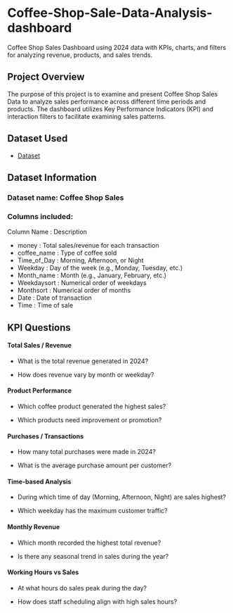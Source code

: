 # Coffee-Shop-Sale-Data-Analysis-dashboard
Coffee Shop Sales Dashboard using 2024 data with KPIs, charts, and filters for analyzing revenue, products, and sales trends.

## Project Overview
The purpose of this project is to examine and present Coffee Shop Sales Data to analyze sales performance across different time periods and products. The dashboard utilizes Key Performance Indicators (KPI) and interaction filters to facilitate examining sales patterns.

## Dataset Used
- <a href="https://github.com/swetha0121/Coffee-Shop-Sale-Data-Analysis-dashboard/blob/main/Coffe_sales.xlsx">Dataset</a>

## Dataset Information

### Dataset name: Coffee Shop Sales
### Columns included:

Column Name      :           	Description
- money          :     Total sales/revenue for each transaction
- coffee_name    :    	Type of coffee sold
- Time_of_Day    :	    Morning, Afternoon, or Night
- Weekday        :     Day of the week (e.g., Monday, Tuesday, etc.)
- Month_name     :	    Month (e.g., January, February, etc.)
- Weekdaysort    :   	 Numerical order of weekdays
- Monthsort      :     Numerical order of months
- Date           :	    Date of transaction
- Time           :	    Time of sale
  
## KPI Questions

#### Total Sales / Revenue

- What is the total revenue generated in 2024?

- How does revenue vary by month or weekday?

#### Product Performance

- Which coffee product generated the highest sales?

- Which products need improvement or promotion?

#### Purchases / Transactions

- How many total purchases were made in 2024?

- What is the average purchase amount per customer?

#### Time-based Analysis

- During which time of day (Morning, Afternoon, Night) are sales highest?

- Which weekday has the maximum customer traffic?

#### Monthly Revenue

- Which month recorded the highest total revenue?

- Is there any seasonal trend in sales during the year?

#### Working Hours vs Sales

- At what hours do sales peak during the day?

- How does staff scheduling align with high sales hours?
